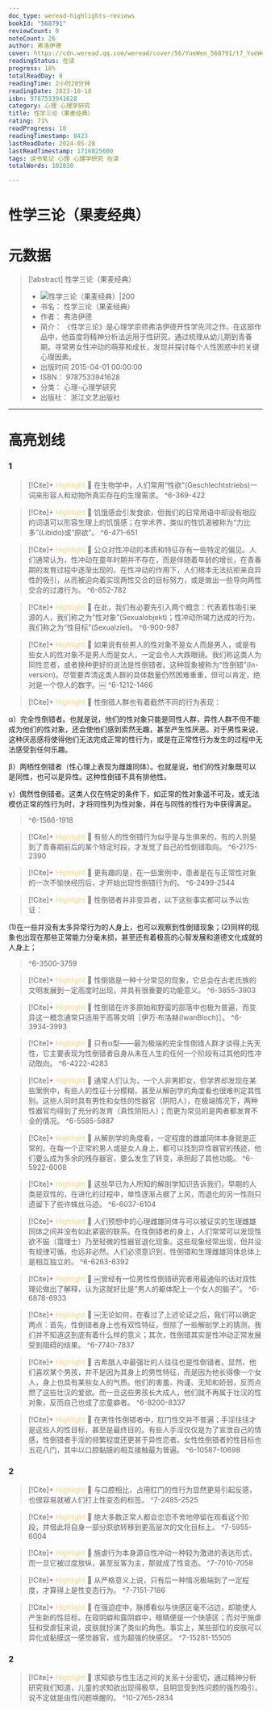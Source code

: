 ```yaml
---
doc_type: weread-highlights-reviews
bookId: "568791"
reviewCount: 0
noteCount: 26
author: 弗洛伊德
cover: https://cdn.weread.qq.com/weread/cover/56/YueWen_568791/t7_YueWen_568791.jpg
readingStatus: 在读
progress: 18%
totalReadDay: 8
readingTime: 2小时20分钟
readingDate: 2023-10-18
isbn: 9787533941628
category: 心理 心理学研究
title: 性学三论（果麦经典）
rating: 71%
readProgress: 18
readingTimestamp: 8423
lastReadDate: 2024-05-28
lastReadTimestamp: 1716825600
tags: 读书笔记 心理 心理学研究 在读
totalWords: 102830

---
```


# 性学三论（果麦经典）

# 元数据
> [!abstract] 性学三论（果麦经典）
> - ![ 性学三论（果麦经典）|200](https://cdn.weread.qq.com/weread/cover/56/YueWen_568791/t7_YueWen_568791.jpg)
> - 书名： 性学三论（果麦经典）
> - 作者： 弗洛伊德
> - 简介： 《性学三论》是心理学宗师弗洛伊德开性学先河之作。在这部作品中，他首度将精神分析法运用于性研究，通过梳理从幼儿期到青春期，寻常男女性冲动的萌芽和成长，发现并探讨每个人性困惑中的关键心理因素。
> - 出版时间 2015-04-01 00:00:00
> - ISBN： 9787533941628
> - 分类： 心理-心理学研究
> - 出版社： 浙江文艺出版社



---

# 高亮划线

### 1

> [!Cite]+ <span style="color: #ffce78;">Highlight</span>
> 📌 在生物学中，人们常用“性欲”(Geschlechtstriebs)一词来形容人和动物所真实存在的生理需求。
> ^6-369-422

> [!Cite]+ <span style="color: #ffce78;">Highlight</span>
> 📌 饥饿感会引发食欲，但我们的日常用语中却没有相应的词语可以形容生理上的饥饿感；在学术界，类似的性饥渴被称为“力比多”(Libido)或“原欲”。
> ^6-471-651

> [!Cite]+ <span style="color: #ffce78;">Highlight</span>
> 📌 公众对性冲动的本质和特征存有一些特定的偏见。人们通常认为，性冲动在童年时期并不存在，而是伴随着年龄的增长，在青春期的发育过程中逐渐出现的。在性冲动的作用下，人们根本无法抗拒来自异性的吸引，从而被迫向着实现两性交合的目标努力，或是做出一些导向两性交合的过渡行为。
> ^6-652-782

> [!Cite]+ <span style="color: #ffce78;">Highlight</span>
> 📌 在此，我们有必要先引入两个概念：代表着性吸引来源的人，我们称之为“性对象”(Sexualobjekt)；性冲动所竭力达成的行为，我们称之为“性目标”(Sexualziel)。
> ^6-900-987

> [!Cite]+ <span style="color: #ffce78;">Highlight</span>
> 📌 如果说有些男人的性对象不是女人而是男人，或是有些女人的性对象不是男人而是女人，一定会令人大跌眼镜。我们称这类人为同性恋者，或者换种更好的说法是性倒错者。这种现象被称为“性倒错”(In-version)。尽管要弄清这类人群的具体数量仍然困难重重，但可以肯定，绝对是一个惊人的数字。￼
> ^6-1212-1466

> [!Cite]+ <span style="color: #ffce78;">Highlight</span>
> 📌 性倒错人群也有着截然不同的行为表现：
>
α）完全性倒错者。也就是说，他们的性对象只能是同性人群，异性人群不但不能成为他们的性对象，还会使他们感到索然无趣，甚至产生性厌恶。对于男性来说，这种厌恶感将使得他们无法完成正常的性行为，或是在正常性行为发生的过程中无法感受到任何乐趣。
>
β）两栖性倒错者（性心理上表现为雌雄同体）。也就是说，他们的性对象既可以是同性，也可以是异性。这种性倒错不具有排他性。
>
γ）偶然性倒错者。这类人仅在特定的条件下，如正常的性对象遥不可及，或无法模仿正常的性行为时，才将同性列为性对象，并在与同性的性行为中获得满足。
> ^6-1566-1918

> [!Cite]+ <span style="color: #ffce78;">Highlight</span>
> 📌 有些人的性倒错行为似乎是与生俱来的，有的人则是到了青春期前后的某个特定时段，才发觉了自己的性倒错取向。
> ^6-2175-2390

> [!Cite]+ <span style="color: #ffce78;">Highlight</span>
> 📌 更有趣的是，在一些案例中，患者是在与正常性对象的一次不愉快经历后，才开始出现性倒错行为的。
> ^6-2499-2544

> [!Cite]+ <span style="color: #ffce78;">Highlight</span>
> 📌 性倒错者并非变异者，以下这些事实都可以予以佐证：
>
(1)在一些并没有太多异常行为的人身上，也可以观察到性倒错现象；(2)同样的现象也出现在那些正常能力分毫未损，甚至还有着极高的心智发展和道德文化成就的人身上；
> ^6-3500-3759

> [!Cite]+ <span style="color: #ffce78;">Highlight</span>
> 📌 性倒错是一种十分常见的现象，它总会在古老氏族的文明发展到一定高度时出现，并具有很重要的功能意义。
> ^6-3855-3903

> [!Cite]+ <span style="color: #ffce78;">Highlight</span>
> 📌 性倒错在许多原始和野蛮的部落中也极为普遍，而变异这一概念通常只适用于高等文明［伊万·布洛赫(IwanBloch)］。
> ^6-3934-3993

> [!Cite]+ <span style="color: #ffce78;">Highlight</span>
> 📌 只有α型——最为极端的完全性倒错人群才谈得上先天性，它主要表现为性倒错者自身从未在人生的任何一个阶段有过其他的性冲动取向。
> ^6-4222-4283

> [!Cite]+ <span style="color: #ffce78;">Highlight</span>
> 📌 通常人们认为，一个人非男即女，但学界却发现在某些案例中，有些人的性征十分模糊，甚至从解剖学的角度看也很难判定其性别。这些人同时具有男性和女性的性器官（阴阳人），在极端情况下，两种性器官均得到了充分的发育（真性阴阳人）；而更为常见的是两者都发育不全的情况。
> ^6-5585-5887

> [!Cite]+ <span style="color: #ffce78;">Highlight</span>
> 📌 从解剖学的角度看，一定程度的雌雄同体本身就是正常的。在每一个正常的男人或是女人身上，都可以找到异性器官的残迹，他们要么成为多余的残存器官，要么发生了转变，承担起了其他功能。
> ^6-5922-6008

> [!Cite]+ <span style="color: #ffce78;">Highlight</span>
> 📌 这些早已为人所知的解剖学知识告诉我们，早期的人类是双性的，在进化的过程中，单性逐渐占据了上风，而退化的另一性则只遗留下了些许蛛丝马迹。
> ^6-6037-6104

> [!Cite]+ <span style="color: #ffce78;">Highlight</span>
> 📌 人们预想中的心理雌雄同体与可以被证实的生理雌雄同体之间并没有如此紧密的联系。在性倒错者的身上，人们常常可以发现性欲不振（霭理士）乃至轻微的性器官退化现象。这些现象经常出现，但并没有规律可循，也远非必然。人们必须意识到，性倒错和生理雌雄同体总体上是相互独立的。
> ^6-6263-6392

> [!Cite]+ <span style="color: #ffce78;">Highlight</span>
> 📌 ￼曾经有一位男性性倒错研究者用最通俗的话对双性理论做出了解释，认为这就好比是“男人的躯体配上一个女人的脑子”。
> ^6-6878-6933

> [!Cite]+ <span style="color: #ffce78;">Highlight</span>
> 📌 ￼无论如何，在看过了上述论证之后，我们可以确定两点：首先，性倒错者身上也有双性特征，但除了一些解剖学上的猜测，我们并不知道这到底有着什么样的意义；其次，性倒错其实是性冲动正常发展受到阻碍的结果。
> ^6-7740-7837

> [!Cite]+ <span style="color: #ffce78;">Highlight</span>
> 📌 古希腊人中最强壮的人往往也是性倒错者，显然，他们喜欢某个男孩，并不是因为其身上的男性特征，而是因为他长得像一个女人，身上也具有某些女人的气质。他们的害羞、拘谨、无知和娇弱，反而点燃了这些壮汉的爱欲。而一旦这些男孩长大成人，他们就不再属于壮汉的性对象，反而自己也成了恋童癖者。
> ^6-8200-8337

> [!Cite]+ <span style="color: #ffce78;">Highlight</span>
> 📌 在男性性倒错者中，肛门性交并不普遍；手淫往往才是这些人的性目标，甚至是最终目的。有些人手淫仅仅是为了宣泄自己的情感，性倒错者手淫的频繁程度还更甚于异性恋者。女性性倒错者的性目标也五花八门，其中以口腔黏膜的相互接触最为普遍。
> ^6-10587-10698
### 2

> [!Cite]+ <span style="color: #ffce78;">Highlight</span>
> 📌 与口腔相比，占用肛门的性行为显然更易引起反感，也很容易就被人们打上性变态的标签。
> ^7-2485-2525

> [!Cite]+ <span style="color: #ffce78;">Highlight</span>
> 📌 绝大多数正常人都会恋恋不舍地停留在观看这个阶段，并借此将自身一部分原欲转移到更高层次的文化目标上。
> ^7-5955-6004

> [!Cite]+ <span style="color: #ffce78;">Highlight</span>
> 📌 施虐行为本身源自性冲动一种较为激进的表达形式，而一旦它被过度放纵，甚至反客为主，那就成了性变态。
> ^7-7010-7058

> [!Cite]+ <span style="color: #ffce78;">Highlight</span>
> 📌 从严格意义上说，只有后一种情况极端到了一定程度，才算得上是性变态行为。
> ^7-7151-7186

> [!Cite]+ <span style="color: #ffce78;">Highlight</span>
> 📌 在强迫症中，脉搏看似与快感区毫不沾边，却能使人产生新的性目标。在窥阴癖和露阴癖中，眼睛便是一个快感区；而对于施虐狂和受虐狂来说，皮肤就扮演了类似的角色。事实上，某些部位的皮肤可以异化成黏膜这一感觉器官，成为超强的快感区。
> ^7-15281-15505
### 2

> [!Cite]+ <span style="color: #ffce78;">Highlight</span>
> 📌 求知欲与性生活之间的关系十分密切，通过精神分析研究我们知道，儿童的求知欲出现得极早，且明显受到性问题的强烈吸引，说不定就是由性问题唤醒的。
> ^10-2765-2834

